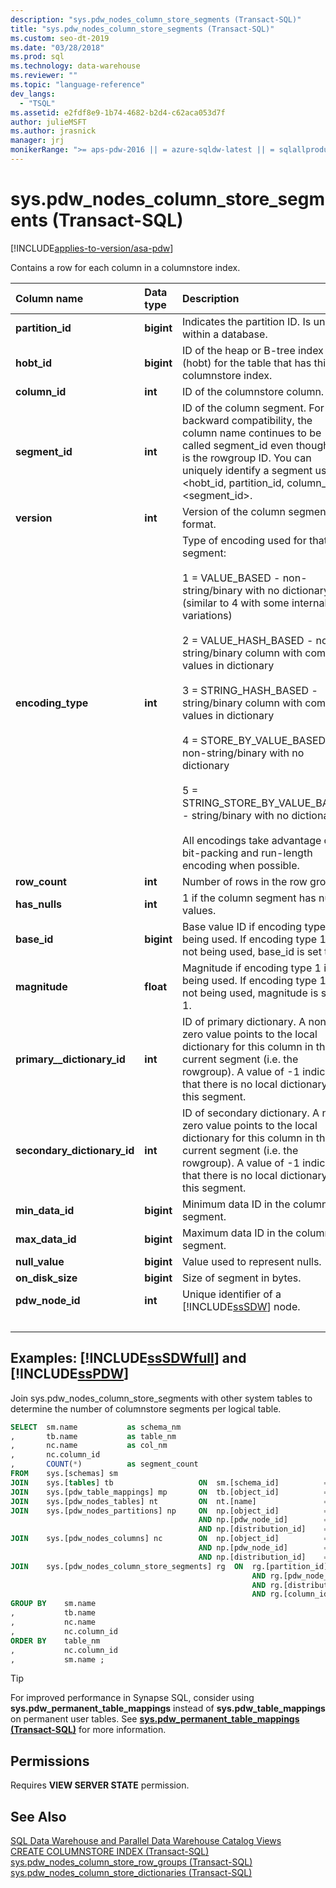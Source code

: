```yaml
---
description: "sys.pdw_nodes_column_store_segments (Transact-SQL)"
title: "sys.pdw_nodes_column_store_segments (Transact-SQL)"
ms.custom: seo-dt-2019
ms.date: "03/28/2018"
ms.prod: sql
ms.technology: data-warehouse
ms.reviewer: ""
ms.topic: "language-reference"
dev_langs:
  - "TSQL"
ms.assetid: e2fdf8e9-1b74-4682-b2d4-c62aca053d7f
author: julieMSFT
ms.author: jrasnick
manager: jrj
monikerRange: ">= aps-pdw-2016 || = azure-sqldw-latest || = sqlallproducts-allversions"
---
```

# sys.pdw_nodes_column_store_segments (Transact-SQL)

[!INCLUDE[applies-to-version/asa-pdw](../../includes/applies-to-version/asa-pdw.md)]

Contains a row for each column in a columnstore index.

| Column name                 | Data type  | Description                                                  |
| :-------------------------- | :--------- | :----------------------------------------------------------- |
| **partition_id**            | **bigint** | Indicates the partition ID. Is unique within a database.     |
| **hobt_id**                 | **bigint** | ID of the heap or B-tree index (hobt) for the table that has this columnstore index. |
| **column_id**               | **int**    | ID of the columnstore column.                                |
| **segment_id**              | **int**    | ID of the column segment. For backward compatibility, the column name continues to be called segment_id even though this is the rowgroup ID. You can uniquely identify a segment using <hobt_id, partition_id, column_id>, <segment_id>. |
| **version**                 | **int**    | Version of the column segment format.                        |
| **encoding_type**           | **int**    | Type of encoding used for that segment:<br /><br /> 1 = VALUE_BASED     -  non-string/binary with no dictionary (similar to 4 with some internal variations)<br /><br /> 2 = VALUE_HASH_BASED   - non-string/binary column with common values in dictionary<br /><br /> 3 = STRING_HASH_BASED  - string/binary column with common values in dictionary<br /><br /> 4 = STORE_BY_VALUE_BASED - non-string/binary with no dictionary<br /><br /> 5 = STRING_STORE_BY_VALUE_BASED - string/binary with no dictionary<br /><br /> All encodings take advantage of bit-packing and run-length encoding when possible. |
| **row_count**               | **int**    | Number of rows in the row group.                             |
| **has_nulls**               | **int**    | 1 if the column segment has null values.                     |
| **base_id**                 | **bigint** | Base value ID if encoding type 1 is being used.  If encoding type 1 is not being used, base_id is set to 1. |
| **magnitude**               | **float**  | Magnitude if encoding type 1 is being used.  If encoding type 1 is not being used, magnitude is set to 1. |
| **primary__dictionary_id**  | **int**    | ID of primary dictionary. A non-zero value points to the local dictionary for this column in the current segment (i.e. the rowgroup). A value of -1 indicates that there is no local dictionary for this segment. |
| **secondary_dictionary_id** | **int**    | ID of secondary dictionary. A non-zero value points to the local dictionary for this column in the current segment (i.e. the rowgroup). A value of -1 indicates that there is no local dictionary for this segment. |
| **min_data_id**             | **bigint** | Minimum data ID in the column segment.                       |
| **max_data_id**             | **bigint** | Maximum data ID in the column segment.                       |
| **null_value**              | **bigint** | Value used to represent nulls.                               |
| **on_disk_size**            | **bigint** | Size of segment in bytes.                                    |
| **pdw_node_id**             | **int**    | Unique identifier of a [!INCLUDE[ssSDW](../../includes/sssdw-md.md)] node. |
| &nbsp; | &nbsp; | &nbsp; |

## Examples: [!INCLUDE[ssSDWfull](../../includes/sssdwfull-md.md)] and [!INCLUDE[ssPDW](../../includes/sspdw-md.md)]

Join sys.pdw_nodes_column_store_segments with other system tables to determine the number of columnstore segments per logical table.

```sql
SELECT  sm.name           as schema_nm
,       tb.name           as table_nm
,       nc.name           as col_nm
,       nc.column_id
,       COUNT(*)          as segment_count
FROM    sys.[schemas] sm
JOIN    sys.[tables] tb                   ON  sm.[schema_id]          = tb.[schema_id]
JOIN    sys.[pdw_table_mappings] mp       ON  tb.[object_id]          = mp.[object_id]
JOIN    sys.[pdw_nodes_tables] nt         ON  nt.[name]               = mp.[physical_name]
JOIN    sys.[pdw_nodes_partitions] np     ON  np.[object_id]          = nt.[object_id]
                                          AND np.[pdw_node_id]        = nt.[pdw_node_id]
                                          AND np.[distribution_id]    = nt.[distribution_id]
JOIN    sys.[pdw_nodes_columns] nc        ON  np.[object_id]          = nc.[object_id]
                                          AND np.[pdw_node_id]        = nc.[pdw_node_id]
                                          AND np.[distribution_id]    = nc.[distribution_id]
JOIN    sys.[pdw_nodes_column_store_segments] rg  ON  rg.[partition_id]         = np.[partition_id]
                                                      AND rg.[pdw_node_id]      = np.[pdw_node_id]
                                                      AND rg.[distribution_id]  = np.[distribution_id]
                                                      AND rg.[column_id]        = nc.[column_id]
GROUP BY    sm.name
,           tb.name
,           nc.name
,           nc.column_id  
ORDER BY    table_nm
,           nc.column_id
,           sm.name ;
```

>[!TIP]
> For improved performance in Synapse SQL, consider using **sys.pdw_permanent_table_mappings** instead of **sys.pdw_table_mappings** on permanent user tables. See **[sys.pdw_permanent_table_mappings &#40;Transact-SQL&#41;](../../relational-databases/system-catalog-views/sys-pdw-permanent-table-mappings-transact-sql.md)** for more information.

## Permissions

Requires **VIEW SERVER STATE** permission.

## See Also

[SQL Data Warehouse and Parallel Data Warehouse Catalog Views](../../relational-databases/system-catalog-views/sql-data-warehouse-and-parallel-data-warehouse-catalog-views.md)  
[CREATE COLUMNSTORE INDEX &#40;Transact-SQL&#41;](../../t-sql/statements/create-columnstore-index-transact-sql.md)  
[sys.pdw_nodes_column_store_row_groups &#40;Transact-SQL&#41;](../../relational-databases/system-catalog-views/sys-pdw-nodes-column-store-row-groups-transact-sql.md)  
[sys.pdw_nodes_column_store_dictionaries &#40;Transact-SQL&#41;](../../relational-databases/system-catalog-views/sys-pdw-nodes-column-store-dictionaries-transact-sql.md)
